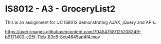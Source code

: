 # IS8012 - A3 - GroceryList2

This is an assignment for UC IS8012 demonstrating AJAX, jQuery and APIs.


https://user-images.githubusercontent.com/70454758/125208349-b9171400-e25f-11eb-83c6-8eb4645ad4f4.mov
